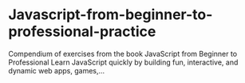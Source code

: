 # Javascript-from-beginner-to-professional-practice
Compendium of exercises from the book JavaScript from Beginner to Professional Learn JavaScript quickly by building fun, interactive, and dynamic web apps, games,... 
